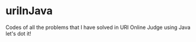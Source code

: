 # uriInJava
 Codes of all the problems that I have solved in URI Online Judge using Java
let's dot it!